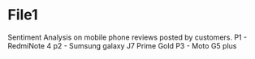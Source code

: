 # File1
Sentiment Analysis on mobile phone reviews posted by customers.
P1 - RedmiNote 4
p2 - Sumsung galaxy J7 Prime Gold
P3 - Moto G5 plus
